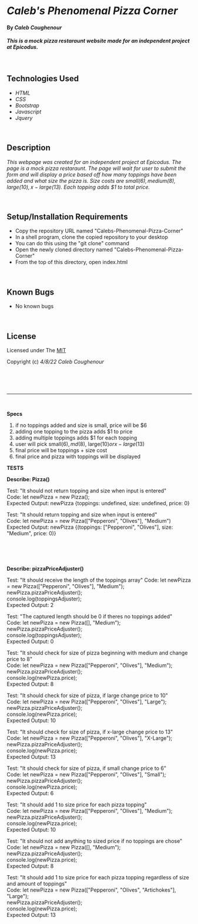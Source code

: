 # _Caleb's Phenomenal Pizza Corner_

#### By _**Caleb Coughenour**_

#### _This is a mock pizza restaraunt website made for an independent project at Epicodus._

<br>

## Technologies Used

* _HTML_
* _CSS_
* _Bootstrap_
* _Javascript_
* _Jquery_

<br>

## Description

_This webpage was created for an independent project at Epicodus. The page is a mock pizza restaraunt. The page will wait for user to submit the form and will display a price based off how many toppings have been added and what size the pizza is. Size costs are small($6), medium($8), large($10), x-large($13). Each topping adds $1 to total price._

<br>

## Setup/Installation Requirements

* Copy the repository URL named "Calebs-Phenomenal-Pizza-Corner"
* In a shell program, clone the copied repository to your desktop
* You can do this using the "git clone" command
* Open the newly cloned directory named "Calebs-Phenomenal-Pizza-Corner"
* From the top of this directory, open index.html

<br>

## Known Bugs

* No known bugs

<br>

## License

Licensed under The [MIT](LICENSE)

Copyright (c) _4/8/22_ _Caleb Coughenour_

<br>
<br>
<br>

***********************************************************************************

<br>

**Specs**

1. if no toppings added and size is small, price will be $6
2. adding one topping to the pizza adds $1 to price
3. adding multiple toppings adds $1 for each topping
4. user will pick small($6), md($8), large($10) or x-large($13)
5. final price will be toppings + size cost
6. final price and pizza with toppings will be displayed


**TESTS**

**Describe: Pizza()**

Test: "It should not return topping and size when input is entered" <br>
Code: let newPizza = new Pizza(); <br>
Expected Output: newPizza {toppings: undefined, size: undefined, price: 0} <br>

Test: "It should return topping and size when input is entered" <br>
Code: let newPizza = new Pizza(["Pepperoni", "Olives"], "Medium") <br>
Expected Output: newPizza {(toppings: ["Pepperoni", "Olives"], size: "Medium", price: 0)}<br>

<br>
<br>
<br>

**Describe: pizzaPriceAdjuster()**

Test: "It should receive the length of the toppings array"
Code: let newPizza = new Pizza(["Pepperoni", "Olives"], "Medium"); <br>
      newPizza.pizzaPriceAdjuster(); <br>
      console.log(toppingsAdjuster); <br>
Expected Output: 2<br>

Test: "The captured length should be 0 if theres no toppings added"<br>
Code: let newPizza = new Pizza([], "Medium");<br>
      newPizza.pizzaPriceAdjuster();<br>
      console.log(toppingsAdjuster);<br>
Expected Output: 0<br>

Test: "It should check for size of pizza beginning with medium and change price to 8"<br>
Code: let newPizza = new Pizza(["Pepperoni", "Olives"], "Medium");<br>
      newPizza.pizzaPriceAdjuster();<br>
      console.log(newPizza.price);<br>
Expected Output: 8<br>

Test: "It should check for size of pizza, if large change price to 10"<br>
Code: let newPizza = new Pizza(["Pepperoni", "Olives"], "Large");<br>
      newPizza.pizzaPriceAdjuster();<br>
      console.log(newPizza.price);<br>
Expected Output: 10<br>

Test: "It should check for size of pizza, if x-large change price to 13"<br>
Code: let newPizza = new Pizza(["Pepperoni", "Olives"], "X-Large");<br>
      newPizza.pizzaPriceAdjuster();<br>
      console.log(newPizza.price);<br>
Expected Output: 13<br>

Test: "It should check for size of pizza, if small change price to 6"<br>
Code: let newPizza = new Pizza(["Pepperoni", "Olives"], "Small");<br>
      newPizza.pizzaPriceAdjuster();<br>
      console.log(newPizza.price);<br>
Expected Output: 6<br>

Test: "It should add 1 to size price for each pizza topping"<br>
Code: let newPizza = new Pizza(["Pepperoni", "Olives"], "Medium");<br>
      newPizza.pizzaPriceAdjuster();<br>
      console.log(newPizza.price);<br>
Expected Output: 10<br>

Test: "It should not add anything to sized price if no toppings are chose"<br>
Code: let newPizza = new Pizza([], "Medium");<br>
      newPizza.pizzaPriceAdjuster();<br>
      console.log(newPizza.price);<br>
Expected Output: 8<br>

Test: "It should add 1 to size price for each pizza topping regardless of size and amount of toppings" <br>
Code: let newPizza = new Pizza(["Pepperoni", "Olives", "Artichokes"], "Large");<br>
      newPizza.pizzaPriceAdjuster();<br>
      console.log(newPizza.price);<br>
Expected Output: 13<br>